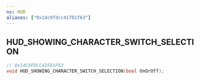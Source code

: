 ```yaml
---
ns: HUD
aliases: ["0x14c9fdcc41f81f63"]
---
```

## HUD_SHOWING_CHARACTER_SWITCH_SELECTION

```c
// 0x14C9FDCC41F81F63
void HUD_SHOWING_CHARACTER_SWITCH_SELECTION(bool OnOrOff);
```

